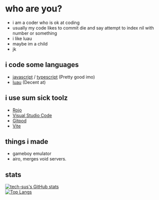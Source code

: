 # who are you?
- i am a coder who is ok at coding
- usually my code likes to commit die and say attempt to index nil with number or something
- i like luau
- maybe im a child
- jk

## i code some languages
- [javascript](https://www.javascript.com/) / [typescript](https://www.typescriptlang.org/) (Pretty good imo)
- [luau](https://luau-lang.org/) (Decent at)

## i use sum sick toolz
- [Rojo](https://rojo.space/)
- [Visual Studio Code](https://code.visualstudio.com/download/)
- [Gitpod](https://gitpod.io/)
- [Vite](https://vitejs.dev/)

## things i made
- gameboy emulator
- airo, merges void servers.

## stats

[![tech-sus's GitHub stats](https://github-readme-stats.vercel.app/api?username=techs-sus&show_icons=true&theme=radical)](https://github.com/techs-sus)  
[![Top Langs](https://github-readme-stats.vercel.app/api/top-langs/?username=techs-sus&theme=radical)](https://github.com/techs-sus)  
